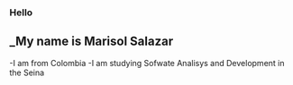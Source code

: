 ### Hello
## _My name is Marisol Salazar

-I am from Colombia
-I am studying Sofwate Analisys and Development in the Seina
